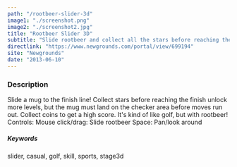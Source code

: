 ```yaml
---
path: "/rootbeer-slider-3d"
image1: "./screenshot.png"
image2: "./screenshot2.jpg"
title: "Rootbeer Slider 3D"
subtitle: "Slide rootbeer and collect all the stars before reaching the finish line!"
directlink: "https://www.newgrounds.com/portal/view/699194"
site: "Newgrounds"
date: "2013-06-10"
---
```


### Description

Slide a mug to the finish line! Collect stars before reaching the finish unlock more levels, but the mug must land on the checker area before moves run out. Collect coins to get a high score. It's kind of like golf, but with rootbeer!  
Controls: Mouse click/drag: Slide rootbeer Space: Pan/look around

##### Keywords

slider, casual, golf, skill, sports, stage3d
